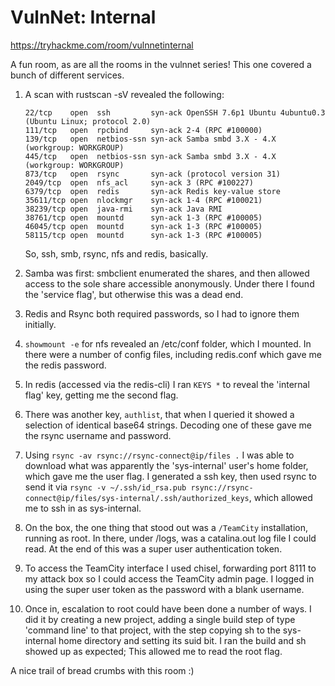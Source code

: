 # VulnNet: Internal

https://tryhackme.com/room/vulnnetinternal

A fun room, as are all the rooms in the vulnnet series! This one covered a bunch of different services.

1. A scan with rustscan -sV revealed the following:

    ```
    22/tcp    open  ssh         syn-ack OpenSSH 7.6p1 Ubuntu 4ubuntu0.3 (Ubuntu Linux; protocol 2.0)
    111/tcp   open  rpcbind     syn-ack 2-4 (RPC #100000)
    139/tcp   open  netbios-ssn syn-ack Samba smbd 3.X - 4.X (workgroup: WORKGROUP)
    445/tcp   open  netbios-ssn syn-ack Samba smbd 3.X - 4.X (workgroup: WORKGROUP)
    873/tcp   open  rsync       syn-ack (protocol version 31)
    2049/tcp  open  nfs_acl     syn-ack 3 (RPC #100227)
    6379/tcp  open  redis       syn-ack Redis key-value store
    35611/tcp open  nlockmgr    syn-ack 1-4 (RPC #100021)
    38239/tcp open  java-rmi    syn-ack Java RMI
    38761/tcp open  mountd      syn-ack 1-3 (RPC #100005)
    46045/tcp open  mountd      syn-ack 1-3 (RPC #100005)
    58115/tcp open  mountd      syn-ack 1-3 (RPC #100005)
    ```

    So, ssh, smb, rsync, nfs and redis, basically.

2. Samba was first: smbclient enumerated the shares, and then allowed access to the sole share accessible anonymously. Under there I found the 'service flag', but otherwise this was a dead end.

3. Redis and Rsync both required passwords, so I had to ignore them initially.

4. `showmount -e` for nfs revealed an /etc/conf folder, which I mounted. In there were a number of config files, including redis.conf which gave me the redis password.

5. In redis (accessed via the redis-cli) I ran `KEYS *` to reveal the 'internal flag' key, getting me the second flag.

6. There was another key, `authlist`, that when I queried it showed a selection of identical base64 strings. Decoding one of these gave me the rsync username and password.

7. Using `rsync -av rsync://rsync-connect@ip/files .` I was able to download what was apparently the 'sys-internal' user's home folder, which gave me the user flag. I generated a ssh key, then used rsync to send it via `rsync -v ~/.ssh/id_rsa.pub rsync://rsync-connect@ip/files/sys-internal/.ssh/authorized_keys`, which allowed me to ssh in as sys-internal.

8. On the box, the one thing that stood out was a `/TeamCity` installation, running as root. In there, under /logs, was a catalina.out log file I could read. At the end of this was a super user authentication token.

9. To access the TeamCity interface I used chisel, forwarding port 8111 to my attack box so I could access the TeamCity admin page. I logged in using the super user token as the password with a blank username.

10. Once in, escalation to root could have been done a number of ways. I did it by creating a new project, adding a single build step of type 'command line' to that project, with the step copying sh to the sys-internal home directory and setting its suid bit. I ran the build and sh showed up as expected; This allowed me to read the root flag.

A nice trail of bread crumbs with this room :)
